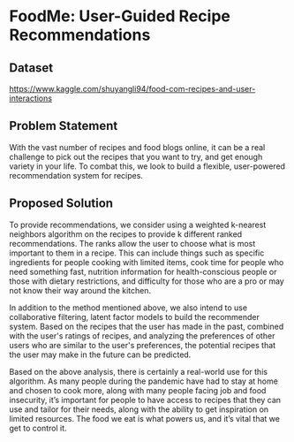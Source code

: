 # FoodMe: User-Guided Recipe Recommendations

## Dataset
https://www.kaggle.com/shuyangli94/food-com-recipes-and-user-interactions

## Problem Statement
With the vast number of recipes and food blogs online, it can be a real challenge to pick out the recipes that you want to try, and get enough variety in your life. To combat this, we look to build a flexible, user-powered recommendation system for recipes.

## Proposed Solution
To provide recommendations, we consider using a weighted k-nearest neighbors algorithm on the recipes to provide k different ranked recommendations. The ranks allow the user to choose what is most important to them in a recipe. This can include things such as specific ingredients for people cooking with limited items, cook time for people who need something fast, nutrition information for health-conscious people or those with dietary restrictions, and difficulty for those who are a pro or may not know their way around the kitchen. 

In addition to the method mentioned above, we also intend to use collaborative filtering, latent factor models to build the recommender system. Based on the recipes that the user has made in the past, combined with the user's ratings of recipes, and analyzing the preferences of other users who are similar to the user's preferences, the potential recipes that the user may make in the future can be predicted.

Based on the above analysis, there is certainly a real-world use for this algorithm. As many people during the pandemic have had to stay at home and chosen to cook more, along with many people facing job and food insecurity, it’s important for people to have access to recipes that they can use and tailor for their needs, along with the ability to get inspiration on limited resources. The food we eat is what powers us, and it’s vital that we get to control it. 
